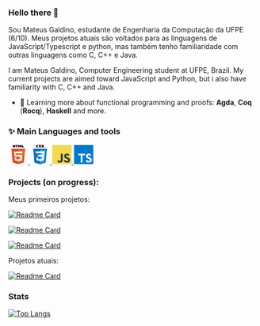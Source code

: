 ### Hello there 👋

Sou Mateus Galdino, estudante de Engenharia da Computação da UFPE (6/10). Meus projetos atuais são voltados para as linguagens de JavaScript/Typescript e python, mas também tenho familiaridade com outras linguagens como C, C++ e Java.

I am Mateus Galdino, Computer Engineering student at UFPE, Brazil. My current projects are aimed toward JavaScript and Python, but i also have familiarity with C, C++ and Java.

- 🌱 Learning more about functional programming and proofs: **Agda**, **Coq** (**Rocq**), **Haskell** and more.

### ✨ Main Languages and tools

<a href="https://developer.mozilla.org/pt-BR/docs/Web/HTML">
    <img
      src="https://github.com/devicons/devicon/blob/master/icons/html5/html5-original-wordmark.svg"
      alt="html"
      width="40"
      height="40"
    />
 </a>
 
  <a href="https://developer.mozilla.org/pt-BR/docs/Web/CSS">
    <img
      src="https://github.com/devicons/devicon/blob/master/icons/css3/css3-original-wordmark.svg"
      alt="css"
      width="40"
      height="40"
    />
  </a>
  
  <a href="https://developer.mozilla.org/en-US/docs/Web/JavaScript">
    <img
      src="https://github.com/devicons/devicon/blob/master/icons/javascript/javascript-original.svg"
      alt="javascript"
      width="40"
      height="40"
    />
  </a>
  
  <a href="https://www.typescriptlang.org/">
    <img
      src="https://github.com/devicons/devicon/blob/master/icons/typescript/typescript-original.svg"
      alt="typescript"
      width="40"
      height="40"
    />
  </a>


### Projects (on progress):

Meus primeiros projetos:

[![Readme Card](https://github-readme-stats.vercel.app/api/pin/?username=MateusGaldinoLG&repo=DungeonBot)](https://github.com/MateusGaldinoLG/Dungeonbot)

[![Readme Card](https://github-readme-stats.vercel.app/api/pin/?username=MateusGaldinoLG&repo=aphorisme)](https://github.com/MateusGaldinoLG/aphorisme)

[![Readme Card](https://github-readme-stats.vercel.app/api/pin/?username=MateusGaldinoLG&repo=rosalind-bioinfo-solutions)](https://github.com/MateusGaldinoLG/Rosalind-Bioinfo-solutions)

Projetos atuais:

[![Readme Card](https://github-readme-stats.vercel.app/api/pin/?username=MateusGaldinoLG&repo=notasTT)](https://github.com/MateusGaldinoLG/notasTT)


### Stats

[![Top Langs](https://github-readme-stats.vercel.app/api/top-langs/?username=MateusGaldinoLG&hide=CSS,Jupyter%20Notebook,HTML&layout=compact&langs_count=8)](https://github.com/anuraghazra/github-readme-stats)


<!--
**MateusGaldinoLG/MateusGaldinoLG** is a ✨ _special_ ✨ repository because its `README.md` (this file) appears on your GitHub profile.

Here are some ideas to get you started:

- 🔭 I’m currently working on ...
- 🌱 I’m currently learning ...
- 👯 I’m looking to collaborate on ...
- 🤔 I’m looking for help with ...
- 💬 Ask me about ...
- 📫 How to reach me: ...
- 😄 Pronouns: ...
- ⚡ Fun fact: ...
-->

